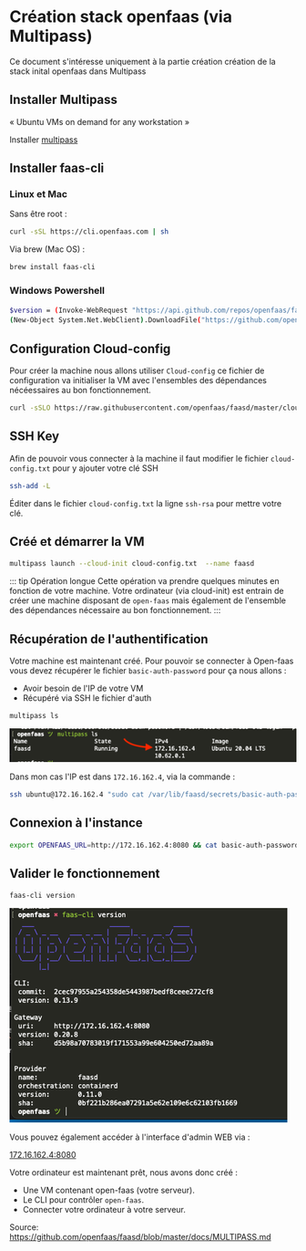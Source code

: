 # Création stack openfaas (via Multipass)

Ce document s'intéresse uniquement à la partie création création de la stack inital openfaas dans Multipass

## Installer Multipass

« Ubuntu VMs on demand for any workstation »

Installer [multipass](https://multipass.run/)

## Installer faas-cli

### Linux et Mac

Sans être root :

```sh
curl -sSL https://cli.openfaas.com | sh
```

Via brew (Mac OS) :

```sh
brew install faas-cli
```

### Windows Powershell

```sh
$version = (Invoke-WebRequest "https://api.github.com/repos/openfaas/faas-cli/releases/latest" | ConvertFrom-Json)[0].tag_name
(New-Object System.Net.WebClient).DownloadFile("https://github.com/openfaas/faas-cli/releases/download/$version/faas-cli.exe", "faas-cli.exe")
```

## Configuration Cloud-config

Pour créer la machine nous allons utiliser `Cloud-config` ce fichier de configuration va initialiser la VM avec l'ensembles des dépendances nécéessaires au bon fonctionnement.

```sh
curl -sSLO https://raw.githubusercontent.com/openfaas/faasd/master/cloud-config.txt
```

## SSH Key

Afin de pouvoir vous connecter à la machine il faut modifier le fichier `cloud-config.txt` pour y ajouter votre clé SSH

```sh
ssh-add -L
```

Éditer dans le fichier `cloud-config.txt` la ligne `ssh-rsa` pour mettre votre clé.

## Créé et démarrer la VM

```sh
multipass launch --cloud-init cloud-config.txt  --name faasd
```

::: tip Opération longue
Cette opération va prendre quelques minutes en fonction de votre machine. Votre ordinateur (via cloud-init) est entrain de créer une machine disposant de `open-faas` mais également de l'ensemble des dépendances nécessaire au bon fonctionnement.
:::

## Récupération de l'authentification

Votre machine est maintenant créé. Pour pouvoir se connecter à Open-faas vous devez récupérer le fichier `basic-auth-password` pour ça nous allons :

- Avoir besoin de l'IP de votre VM
- Récupéré via SSH le fichier d'auth

```sh
multipass ls
```

![Multipass ls](./res/multipass-ls.png)

Dans mon cas l'IP est dans `172.16.162.4`, via la commande :

```sh
ssh ubuntu@172.16.162.4 "sudo cat /var/lib/faasd/secrets/basic-auth-password" > basic-auth-password
```

## Connexion à l'instance

```sh
export OPENFAAS_URL=http://172.16.162.4:8080 && cat basic-auth-password | faas-cli login -s
```

## Valider le fonctionnement

```sh
faas-cli version
```

![result](./res/result.png)

Vous pouvez également accéder à l'interface d'admin WEB via :

[172.16.162.4:8080](172.16.162.4:8080)

Votre ordinateur est maintenant prêt, nous avons donc créé :

- Une VM contenant open-faas (votre serveur).
- Le CLI pour contrôler `open-faas`.
- Connecter votre ordinateur à votre serveur.

Source: https://github.com/openfaas/faasd/blob/master/docs/MULTIPASS.md
